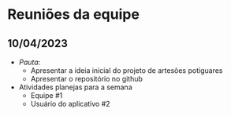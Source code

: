 # Reuniões da equipe

## 10/04/2023
- *Pauta*: 
  - Apresentar a ideia inicial do projeto de artesões potiguares
  - Apresentar o repositório no github
- Atividades planejas para a semana
  - Equipe #1
  - Usuário do aplicativo #2
